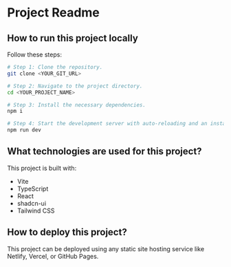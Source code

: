 # Project Readme

## How to run this project locally

Follow these steps:

```sh
# Step 1: Clone the repository.
git clone <YOUR_GIT_URL>

# Step 2: Navigate to the project directory.
cd <YOUR_PROJECT_NAME>

# Step 3: Install the necessary dependencies.
npm i

# Step 4: Start the development server with auto-reloading and an instant preview.
npm run dev
```

## What technologies are used for this project?

This project is built with:

- Vite
- TypeScript
- React
- shadcn-ui
- Tailwind CSS

## How to deploy this project?

This project can be deployed using any static site hosting service like Netlify, Vercel, or GitHub Pages.
